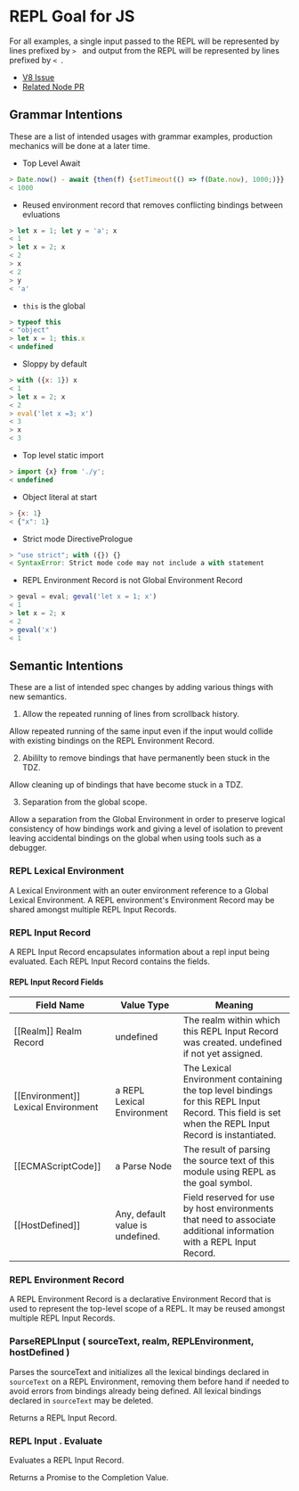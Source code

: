 # REPL Goal for JS

For all examples, a single input passed to the REPL will be represented by lines prefixed by `> ` and output from the REPL will be represented by lines prefixed by `< `.

* [V8 Issue](https://bugs.chromium.org/p/v8/issues/detail?id=6903)
* [Related Node PR](https://github.com/nodejs/node/pull/17285)

## Grammar Intentions

These are a list of intended usages with grammar examples, production mechanics will be done at a later time.

* Top Level Await

```js
> Date.now() - await {then(f) {setTimeout(() => f(Date.now), 1000;)}}
< 1000
```

* Reused environment record that removes conflicting bindings between evluations

```js
> let x = 1; let y = 'a'; x
< 1
> let x = 2; x
< 2
> x
< 2
> y
< 'a'
```

* `this` is the global

```js
> typeof this
< "object"
> let x = 1; this.x
< undefined
```

* Sloppy by default

```js
> with ({x: 1}) x
< 1
> let x = 2; x
< 2
> eval('let x =3; x')
< 3
> x
< 3
```

* Top level static import

```js
> import {x} from './y';
< undefined
```

* Object literal at start

```js
> {x: 1}
< {"x": 1}
```

* Strict mode DirectivePrologue

```js
> "use strict"; with ({}) {}
< SyntaxError: Strict mode code may not include a with statement
```

* REPL Environment Record is not Global Environment Record

```js
> geval = eval; geval('let x = 1; x')
< 1
> let x = 2; x
< 2
> geval('x')
< 1
```

## Semantic Intentions

These are a list of intended spec changes by adding various things with new semantics.

1. Allow the repeated running of lines from scrollback history.

Allow repeated running of the same input even if the input would collide with existing bindings on the REPL Environment Record.

2. Abililty to remove bindings that have permanently been stuck in the TDZ.

Allow cleaning up of bindings that have become stuck in a TDZ.

3. Separation from the global scope.

Allow a separation from the Global Environment in order to preserve logical consistency of how bindings work and giving a level of isolation to prevent leaving accidental bindings on the global when using tools such as a debugger.

### REPL Lexical Environment

A Lexical Environment with an outer environment reference to a Global Lexical Environment. A REPL environment's Environment Record may be shared amongst multiple REPL Input Records.

### REPL Input Record

A REPL Input Record encapsulates information about a repl input being evaluated. Each REPL Input Record contains the fields.

#### REPL Input Record Fields

Field Name | Value Type | Meaning
---- | ---- | ----
[[Realm]]	Realm Record | undefined | The realm within which this REPL Input Record was created. undefined if not yet assigned.
[[Environment]]	Lexical Environment | a REPL Lexical Environment | The Lexical Environment containing the top level bindings for this REPL Input Record. This field is set when the REPL Input Record is instantiated.
[[ECMAScriptCode]] | a Parse Node | The result of parsing the source text of this module using REPL as the goal symbol.
[[HostDefined]] | Any, default value is undefined. | Field reserved for use by host environments that need to associate additional information with a REPL Input Record.

### REPL Environment Record

A REPL Environment Record is a declarative Environment Record that is used to represent the top-level scope of a REPL. It may be reused amongst multiple REPL Input Records.

### ParseREPLInput ( sourceText, realm, REPLEnvironment, hostDefined )

Parses the sourceText and initializes all the lexical bindings declared in `sourceText` on a REPL Environment, removing them before hand if needed to avoid errors from bindings already being defined. All lexical bindings declared in `sourceText` may be deleted.

Returns a REPL Input Record.

### REPL Input . Evaluate

Evaluates a REPL Input Record.

Returns a Promise to the Completion Value. 
